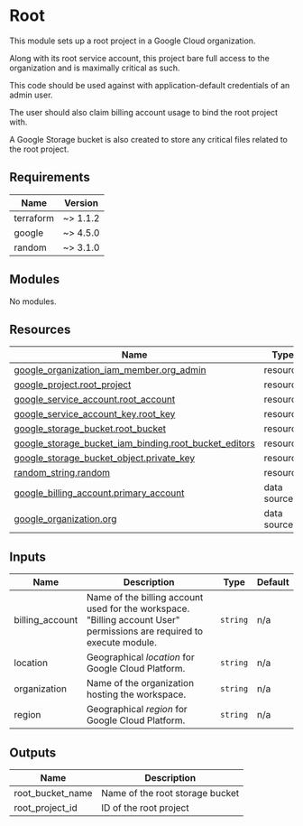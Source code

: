 <!-- BEGIN_TF_DOCS -->
# Root

This module sets up a root project in a Google Cloud organization.

Along with its root service account, this project bare full access to the organization and is maximally critical as such.

This code should be used against with application-default credentials of an admin user.

The user should also claim billing account usage to bind the root project with.

A Google Storage bucket is also created to store any critical files related to the root project.

## Requirements

| Name | Version |
|------|---------|
| terraform | ~> 1.1.2 |
| google | ~> 4.5.0 |
| random | ~> 3.1.0 |

## Modules

No modules.

## Resources

| Name | Type |
|------|------|
| [google_organization_iam_member.org_admin](https://registry.terraform.io/providers/hashicorp/google/latest/docs/resources/organization_iam_member) | resource |
| [google_project.root_project](https://registry.terraform.io/providers/hashicorp/google/latest/docs/resources/project) | resource |
| [google_service_account.root_account](https://registry.terraform.io/providers/hashicorp/google/latest/docs/resources/service_account) | resource |
| [google_service_account_key.root_key](https://registry.terraform.io/providers/hashicorp/google/latest/docs/resources/service_account_key) | resource |
| [google_storage_bucket.root_bucket](https://registry.terraform.io/providers/hashicorp/google/latest/docs/resources/storage_bucket) | resource |
| [google_storage_bucket_iam_binding.root_bucket_editors](https://registry.terraform.io/providers/hashicorp/google/latest/docs/resources/storage_bucket_iam_binding) | resource |
| [google_storage_bucket_object.private_key](https://registry.terraform.io/providers/hashicorp/google/latest/docs/resources/storage_bucket_object) | resource |
| [random_string.random](https://registry.terraform.io/providers/hashicorp/random/latest/docs/resources/string) | resource |
| [google_billing_account.primary_account](https://registry.terraform.io/providers/hashicorp/google/latest/docs/data-sources/billing_account) | data source |
| [google_organization.org](https://registry.terraform.io/providers/hashicorp/google/latest/docs/data-sources/organization) | data source |

## Inputs

| Name | Description | Type | Default |
|------|-------------|------|---------|
| billing\_account | Name of the billing account used for the workspace. "Billing account User" permissions are required to execute module. | `string` | n/a |
| location | Geographical *location* for Google Cloud Platform. | `string` | n/a |
| organization | Name of the organization hosting the workspace. | `string` | n/a |
| region | Geographical *region* for Google Cloud Platform. | `string` | n/a |

## Outputs

| Name | Description |
|------|-------------|
| root\_bucket\_name | Name of the root storage bucket |
| root\_project\_id | ID of the root project |
<!-- END_TF_DOCS -->